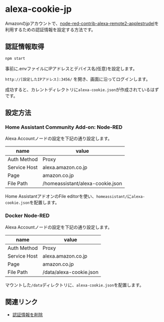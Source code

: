 # alexa-cookie-jp

Amazonのjpアカウントで、[node-red-contrib-alexa-remote2-applestrudel](https://github.com/bbindreiter/node-red-contrib-alexa-remote2-applestrudel)を利用するための認証情報を設定する方法です。

## 認証情報取得

```sh
npm start
```

事前に.envファイルにIPアドレスとデバイス名(任意)を設定します。

`http://[設定したIPアドレス]:3456/` を開き、画面に沿ってログインします。

成功すると、カレントディレクトリに`alexa-cookie.json`が作成されているはずです。

## 設定方法

### Home Assistant Community Add-on: Node-RED

Alexa Accountノードの設定を下記の通り設定します。

| name         | value                            |
| ------------ | -------------------------------- |
| Auth Method  | Proxy                            |
| Service Host | alexa.amazon.co.jp               |
| Page         | amazon.co.jp                     |
| File Path    | /homeassistant/alexa-cookie.json |

Home AssistantアドオンのFile editorを使い、`homeassistant/`に`alexa-cookie.json`を配置します。

### Docker Node-RED

Alexa Accountノードの設定を下記の通り設定します。

| name         | value                   |
| ------------ | ----------------------- |
| Auth Method  | Proxy                   |
| Service Host | alexa.amazon.co.jp      |
| Page         | amazon.co.jp            |
| File Path    | /data/alexa-cookie.json |

マウントした`/data`ディレクトリに、`alexa-cookie.json`を配置します。

## 関連リンク

- [認証情報を削除](https://www.amazon.co.jp/hz/mycd/digital-console/devicedetails?deviceFamily=ALEXA_APP)
